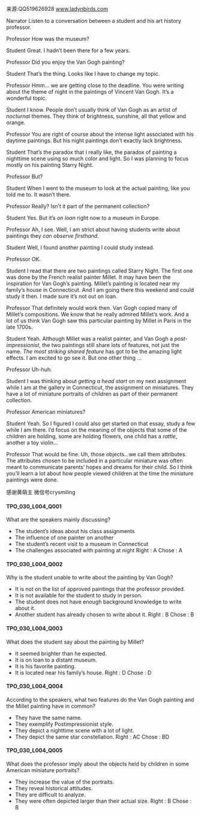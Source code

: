 来源:QQ519626928 www.ladynbirds.com

Narrator 
Listen to a conversation between a student and his art history professor. 

Professor 
How was the museum? 

Student 
Great. I hadn’t been there for a few years. 

Professor 
Did you enjoy the Van Gogh painting? 

Student 
That’s the thing. Looks like I have to change my topic. 

Professor 
Hmm… we are getting close to the deadline. You were writing about the theme of night in the paintings of Vincent Van Gogh. 
It’s a wonderful topic. 

Student 
I know. People don’t usually think of Van Gogh as an artist of *nocturnal* themes. They think of brightness, sunshine, all that yellow and orange. 

Professor 
You are right of course about the intense light associated with his daytime paintings. But his night paintings don’t exactly lack brightness. 

Student 
That’s the paradox that I really like, the paradox of painting a nighttime scene using so much color and light. So I was planning to focus mostly on his painting Starry Night. 

Professor 
But? 

Student 
When I went to the museum to look at the actual painting, like you told me to. It wasn’t there. 

Professor 
Really? Isn’t it part of the permanent collection? 

Student 
Yes. But it’s *on loan* right now to a museum in Europe. 

Professor 
Ah, I see. Well, I am strict about having students write about paintings they *can observe firsthand*. 

Student 
Well, I found another painting I could study instead. 

Professor 
OK. 

Student 
I read that there are two paintings called Starry Night. The first one was done by the French realist painter Millet. It may have been the inspiration for Van Gogh’s painting. Millet’s painting is located near my family’s house in Connecticut. And I am going there this weekend and could study it then. I made sure it’s not out on loan. 

Professor 
That definitely would work then. Van Gogh copied many of Millet’s compositions. We know that he really admired Millet’s work. And a lot of us think Van Gogh saw this particular painting by Millet in Paris in the late 1700s. 

Student 
Yeah. Although Millet was a realist painter, and Van Gogh a *post-impressionist*, the two paintings still share lots of features, not just the name. *The most striking shared feature* has got to be the amazing light effects. I am excited to go see it. But one other thing … 

Professor 
Uh-huh. 

Student 
I was thinking about *getting a head start* on my next assignment while I am at the gallery in Connecticut, the assignment on miniatures. They have a lot of miniature portraits of children as part of their permanent collection. 

Professor 
American miniatures? 

Student 
Yeah. So I figured I could also get started on that essay, study a few while I am there. I’d focus on the meaning of the objects that some of the children are holding, some are holding flowers, one child has a *rattle*, another a toy violin… 

Professor 
That would be fine. Uh, those objects…we call them attributes. The attributes chosen to be included in a particular miniature was often meant to communicate parents’ hopes and dreams for their child. So I think you’ll learn a lot about how people viewed children at the time the miniature paintings were done. 

感谢黄萌主 微信号crysmiling

#### TPO_030_L004_Q001
What are the speakers mainly discussing?
- The student’s ideas about his class assignments
- The influence of one painter on another
- The student’s recent visit to a museum in Connecticut
- The challenges associated with painting at night
Right : A	Chose : A


#### TPO_030_L004_Q002
Why is the student unable to write about the painting by Van Gogh?
- It is not on the list of approved paintings that the professor provided.
- It is not available for the student to study in person.
- The student does not have enough background knowledge to write about it.
- Another student has already chosen to write about it.
Right : B	Chose : B


#### TPO_030_L004_Q003
What does the student say about the painting by Millet?
- It seemed brighter than he expected.
- It is on loan to a distant museum.
- It is his favorite painting.
- It is located near his family’s house.
Right : D	Chose : D


#### TPO_030_L004_Q004
According to the speakers, what two features do the Van Gogh painting and the Millet painting have in common?
- They have the same name.
- They exemplify Postimpressionist style.
- They depict a nighttime scene with a lot of light.
- They depict the same star constellation.
Right : AC	Chose :  BD


#### TPO_030_L004_Q005
What does the professor imply about the objects held by children in some American miniature portraits?
- They increase the value of the portraits.
- They reveal historical attitudes.
- They are difficult to analyze.
- They were often depicted larger than their actual size.
Right : B	Chose : B
